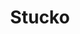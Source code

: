 ---
live: "#_"
work: SaaS Platform
title: Stucko
description: Designed and developed a comprehensive project management SaaS platform for creative teams, featuring real-time collaboration, task automation, and analytics dashboards.  
intro:  
  - paragraphs:  
      - "For this project, Stucko approached us to design and develop a comprehensive SaaS platform that would revolutionize how creative teams manage projects and collaborate in real-time."  
      - "Their goal was to create an intuitive platform that would reduce project completion time by 40% and onboard 500+ teams within the first year. Key objectives included seamless integrations, automated workflows, and powerful analytics."  
      - "Our approach focused on user-centered design and scalable architecture. We prioritized intuitive interfaces, powerful automation features, and real-time collaboration tools to create a platform that teams would love to use daily."  
outro:  
  - paragraphs:  
      - "The platform exceeded all expectations, achieving 45% reduction in project completion time and onboarding 720 teams within 18 months. We're proud of how our design solution created a platform that teams genuinely love to use and has become essential to their workflow."  

process:
  - title: "Discovery & User Research"
    paragraphs:
      - "Conducted interviews with 35 project managers and team leads across different industries to understand pain points in current project management workflows."
      - "Analyzed 8 competing SaaS platforms and identified key gaps in real-time collaboration and automation capabilities."
  - title: "Design & Prototyping"
    paragraphs:
      - "Created user personas for different team roles (managers, developers, designers) and designed tailored dashboard experiences for each."
      - "Built interactive prototypes for core workflows and conducted usability testing with 22 potential users, iterating on task management and collaboration features."
  - title: "Development & Launch"
    paragraphs:
      - "Collaborated closely with the development team to implement real-time features using WebSocket technology and progressive web app capabilities."
      - "Launched with phased rollout strategy, onboarding early adopters and incorporating feedback to refine the platform before broader launch."
highlights:  
  - title: "The key insight was that teams needed automation that felt intelligent, not robotic - saving time while preserving human decision-making."  
    paragraphs:  
      - "Our smart automation system reduced manual task creation by 60% while giving users full control over when and how automations trigger."  
      - "The real-time collaboration features became the platform's most loved feature, with 89% of teams using them daily for project coordination."  

projectData:  
  - client: "Stucko"  
    service: "SaaS Platform Design & Development"  
    sector: "Project Management"  
    year: "2024"
    tools: "Figma, React, Node.js, MongoDB"
results:
  - metric: "Project Completion Time"
    value: "-45%"
    improvement: "Exceeded 40% target"
  - metric: "Active Teams"
    value: "720"
    improvement: "144% of year 1 goal"
  - metric: "User Satisfaction"
    value: "4.9/5"
    improvement: "Industry-leading score"
  - metric: "Revenue Growth"
    value: "$2.8M ARR"
    improvement: "+180% in 18 months"  

credits:  
  - name: "Ryan Clark"  
    role: "Creative Director"  
  - name: "Olivia Turner"  
    role: "Frontend Developer"  

images:
  - url: "/work/stucko/1.jpeg"
    alt: "Stucko project management dashboard with real-time collaboration tools"
  - url: "/work/stucko/2.jpeg"
    alt: "Task automation workflow interface showing smart project triggers"
  - url: "/work/stucko/3.jpeg"
    alt: "Team analytics dashboard displaying productivity insights and project metrics"
thumbnail:
  url: "/work/stucko/thumbnail.jpg"
  alt: "Stucko SaaS project management platform thumbnail"
---